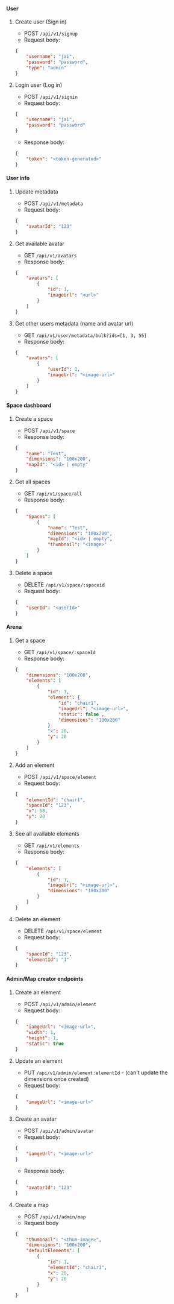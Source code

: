 #### User

1. Create user (Sign in)
	- POST `/api/v1/signup`
	- Request body: 
	
	```json
	{
		"username": "jai",
		"password": "password",
		"type": "admin"
	}
	```

2. Login user (Log in)
	- POST `/api/v1/signin`
	- Request body:

	```json
	{
		"username": "jai",
		"password": "password"
	}
	```
	
	- Response body:
	
	```json
	{
		"token": "<token-generated>"
	}
	```

#### User info

1. Update metadata 
	- POST  `/api/v1/metadata`
	- Request body:
	
	```json
	{
		"avatarId": "123"
	}
	```

2. Get available avatar
	- GET `/api/v1/avatars`
	- Response body:

	```json
	{
		"avatars": [
			{
				"id": 1,
				"imageUrl": "<url>"
			}
		]
	}
	```

3. Get other users metadata (name and avatar url)
	- GET `/api/v1/user/metadata/bulk?ids=[1, 3, 55]`
	- Response body:
	
	```json
	{
		"avatars": [
			{
				"userId": 1,
				"imageUrl": "<image-url>"
			}
		]
	}
	```

#### Space dashboard

1. Create a space 
	 - POST `/api/v1/space`
	 - Response body:
	 
	```json
	{
		"name": "Test",
		"dimensions": "100x200",
		"mapId": "<id> | empty"
	}
	```

2. Get all spaces
	- GET `/api/v1/space/all`
	- Response body:
	
	```json
	{
		"Spaces": [
			{
				"name": "Test",
				"dimensions": "100x200",
				"mapId": "<id> | empty",
				"thumbnail": "<image>"
			}
		]
	}
	```

3. Delete a space
	- DELETE `/api/v1/space/:spaceid`
	- Request body:
	
	```json
	{
		"userId": "<userId>"
	}
	```

#### Arena

1. Get a space
	- GET `/api/v1/space/:spaceId`
	- Response body:

	```json
	{
		"dimensions": "100x200",
		"elements": [
			{
				"id": 1,
				"element": {
					"id": "chair1",
					"imageUrl": "<image-url>",
					"static": false ,
					"dimensions": "100x200"
				}
				"x": 20,
				"y": 20
			}
		]
	}
	```

2. Add an element
	- POST `/api/v1/space/element`
	- Request body:

	```json
	{
		"elementId": "chair1",
		"spaceId": "123",
		"x": 50,
		"y": 20
	}
	```


3. See all available elements
	- GET `/api/v1/elements`
	- Response body:

	```json
	{
		"elements": [
			{
				"id": 1,
				"imageUrl": "<image-url>",
				"dimensions": "100x200"
			}
		]
	}
	```


4. Delete an element
	- DELETE  `/api/v1/space/element` 
	- Request body:

	```json
	{
		"spaceId": "123",
		"elementId": "1"
	}
	```

#### Admin/Map creator endpoints

1. Create an element
	- POST `/api/v1/admin/element`
	- Request body:
	
	```json
	{
		"iamgeUrl": "<image-url>",
		"width": 1,
		"height": 1,
		"static": true
	}
	```

2. Update an element
	- PUT `/api/v1/admin/element:elementId` - (can't update the dimensions once created)
	- Request body:

	```json
	{
		"imageUrl": "<image-url>"
	}
	```

3. Create an avatar
	- POST `/api/v1/admin/avatar`
	- Request body:
	
	```json
	{
		"iamgeUrl": "<image-url>"
	}
	```

	- Response body:

	```json
	{
		"avatarId": "123"
	}
	```

4. Create a map
	- POST `/api/v1/admin/map`
	- Request body
	
	```json
	{
		"thumbnail": "<thum-image>",
		"dimensions": "100x200",
		"defaultElements": [
			{
				"id": 1,
				"elementId": "chair1",
				"x": 20,
				"y": 20
			}
		]
	}
	```


